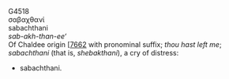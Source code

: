 G4518  
σαβαχθανί  
sabachthani  
*sab-akh-than-ee‘*  
Of Chaldee origin \[[7662](h7662) with pronominal suffix; *thou* *hast*
*left* *me*; *sabachthani* (that is, *shebakthani*), a cry of distress:
- sabachthani.  
